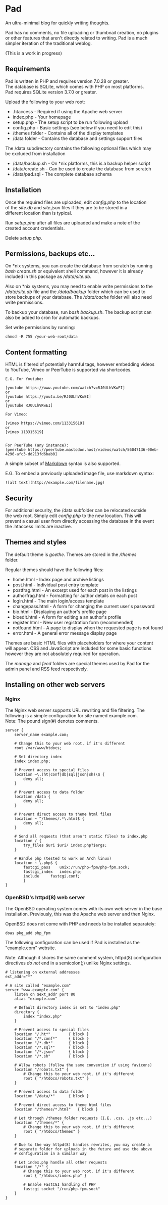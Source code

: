 # Pad
An ultra-minimal blog for quickly writing thoughts.

Pad has no comments, no file uploading or thumbnail creation, no plugins  
or other features that aren't directly related to writing. Pad is a much  
simpler iteration of the traditional weblog.

(This is a work in progress)

## Requirements

Pad is written in PHP and requires version 7.0.28 or greater.  
The database is SQLite, which comes with PHP on most platforms.  
Pad requires SQLite version 3.7.0 or greater.

Upload the following to your web root:
* .htaccess - Required if using the Apache web server
* index.php - Your homepage
* setup.php - The setup script to be run following upload
* config.php - Basic settings (see below if you need to edit this)
* /themes folder - Contains all of the display templates
* /data folder - Contains the database and settings support files

The /data subdirectory contains the following optional files which may  
be excluded from installation
* /data/backup.sh - On \*nix platforms, this is a backup helper script
* /data/create.sh - Can be used to create the database from scratch
* /data/pad.sql - The complete database schema

## Installation

Once the required files are uploaded, edit *config.php* to the location  
of the *site.db* and *site.json* files if they are to be stored in a  
different location than is typical.

Run *setup.php* after all files are uploaded and make a note of the  
created account credentials.

Delete *setup.php*.

## Permissions, backups etc...

On \*nix systems, you can create the database from scratch by running  
*bash create.sh* or equivalent shell command, however it is already  
included in this package as */data/site.db*.

Also on \*nix systems, you may need to enable write permissions to the  
*/data/site.db* file and the */data/backup* folder which can be used to  
store backups of your database. The */data/cache* folder will also need  
write permissions.

To backup your database, run *bash backup.sh*. The backup script can  
also be added to cron for automatic backups.

Set write permissions by running:
```
chmod -R 755 /your-web-root/data
```

## Content formatting

HTML is filtered of potentially harmful tags, however embedding videos  
to YouTube, Vimeo or PeerTube is supported via shortcodes.
```
E.G. For Youtube: 

[youtube https://www.youtube.com/watch?v=RJ0ULhVKwEI]
or
[youtube https://youtu.be/RJ0ULhVKwEI]
or
[youtube RJ0ULhVKwEI]

For Vimeo:

[vimeo https://vimeo.com/113315619]
or
[vimeo 113315619]


For PeerTube (any instance):
[peertube https://peertube.mastodon.host/videos/watch/56047136-00eb-4296-afc3-dd213fd6bab0]
``` 



A simple subset of [Markdown](https://daringfireball.net/projects/markdown/) syntax is also supported.

E.G. To embed a previously uploaded image file, use markdown syntax:
```
![alt text](http://example.com/filename.jpg)
``` 

## Security

For additional security, the /data subfolder can be relocated outside  
the web root. Simply edit *config.php* to the new location. This will  
prevent a casual user from directly accessing the database in the event  
the .htaccess limits are inactive.


## Themes and styles

The default theme is *goethe*. Themes are stored in the */themes*  
folder.

Regular themes should have the following files:  
* home.html - Index page and archive listings
* post.html - Individual post entry template
* postfrag.html - An excerpt used for each post in the listings
* authorfrag.html - Formatting for author details on each post
* login.html - The main login/access template
* changepass.html - A form for changing the current user's password
* bio.html - Displaying an author's profile page
* bioedit.html - A form for editing a an author's profile
* register.html - New user registration form (recommended)
* notfound.html - A page to display when the requested page is not found
* error.html - A general error message display page

Themes are basic HTML files with placeholders for where your content  
will appear. CSS and JavaScript are included for some basic functions  
however they are not absolutely required for operation.

The *manage* and *feed* folders are special themes used by Pad for the  
admin panel and RSS feed respectively.

## Installing on other web servers

### Nginx

The Nginx web server supports URL rewriting and file filtering. The  
following is a simple configuration for site named example.com.  
Note: The pound sign(#) denotes comments.
```
server {
	server_name example.com;
	
	# Change this to your web root, if it's different
	root /var/www/htdocs;
	
	# Set directory index
	index index.php;
	
	# Prevent access to special files
	location ~\.(ht|conf|db|sql|json|sh)\$ {
		deny all;
	}
	
	# Prevent access to data folder
	location /data {
		deny all;
	}
	
	# Prevent direct access to theme html files
	location ~ ^/themes/.*\.html$ {
		deny all;
	}
	
	# Send all requests (that aren't static files) to index.php
	location / {
		try_files $uri $uri/ index.php?$args;
	}
	
	# Handle php (tested to work on Arch linux)
	location ~ \.php$ {
		fastcgi_pass	unix:/run/php-fpm/php-fpm.sock;
		fastcgi_index	index.php;
		include		fastcgi.conf;
        }
}
``` 

### OpenBSD's httpd(8) web server

The OpenBSD operating system comes with its own web server in the base  
installation. Previously, this was the Apache web server and then Nginx.

OpenBSD does not come with PHP and needs to be installed separately:
```
doas pkg_add php_fpm
```

The following configuration can be used if Pad is installed as the  
"example.com" website.  

Note: Although it shares the same comment system, httpd(8) configuration  
directives *do not* end in a semicolon(;) unlike Nginx settings.
```
# listening on external addresses
ext_addr="*"

# A site called "example.com" 
server "www.example.com" {
	listen on $ext_addr port 80
	alias "example.com"
	
	# Default directory index is set to "index.php"
	directory {
		index "index.php"
	}
	
	# Prevent access to special files
	location "/.ht*"		{ block }
	location "/*.conf*"		{ block }
	location "/*.db*"		{ block }
	location "/*.sql*"		{ block }
	location "/*.json"		{ block }
	location "/*.sh"		{ block }
	
	# Allow robots (follow the same convention if using favicons)
	location "/robots.txt" {
		# Change this to your web root, if it's different
		root { "/htdocs/robots.txt" }
	}
	
	# Prevent access to data folder
	location "/data/*"		{ block }
	
	# Prevent direct access to theme html files
	location "/themes/*.html"	{ block }
	
	# Let through /themes folder requests (I.E. .css, .js etc...)
	location "/themes/*" {
		# Change this to your web root, if it's different
		root { "/htdocs/themes" }
	}
	
	# Due to the way httpd(8) handles rewrites, you may create a 
	# separate folder for uploads in the future and use the above 
	# configuration in a similar way
	
	# Let index.php handle all other requests
	location "/*" {
		# Change this to your web root, if it's different
		root { "/htdocs/index.php" }
		
		# Enable FastCGI handling of PHP
		fastcgi socket "/run/php-fpm.sock"
	}
}

``` 

